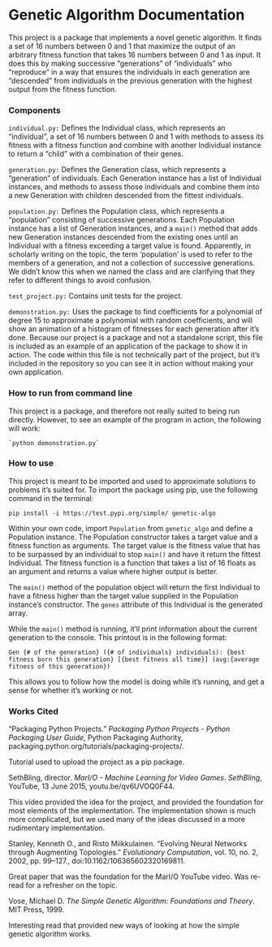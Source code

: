 # Genetic Algorithm Documentation

This project is a package that implements a novel genetic algorithm. It finds a set of 16 numbers between 0 and 1 that maximize the output of an arbitrary fitness function that takes 16 numbers between 0 and 1 as input. It does this by making successive “generations” of “individuals” who “reproduce” in a way that ensures the individuals in each generation are “descended” from individuals in the previous generation with the highest output from the fitness function.


### Components

<code>individual.py:</code></strong> Defines the Individual class, which represents an “individual”, a set of 16 numbers between 0 and 1 with methods to assess its fitness with a fitness function and combine with another Individual instance to return a “child” with a combination of their genes.

<code>generation.py:</code></strong> Defines the Generation class, which represents a “generation” of individuals. Each Generation instance has a list of Individual instances, and methods to assess those individuals and combine them into a new Generation with children descended from the fittest individuals.

<code>population.py:</code></strong> Defines the Population class, which represents a “population” consisting of successive generations. Each Population instance has a list of Generation instances, and a <code>main()</code> method that adds new Generation instances descended from the existing ones until an Individual with a fitness exceeding a target value is found. Apparently, in scholarly writing on the topic, the term ‘population’ is used to refer to the members of a generation, and not a collection of successive generations. We didn’t know this when we named the class and are clarifying that they refer to different things to avoid confusion.

<code>test_project.py:</code></strong> Contains unit tests for the project.

<code>demonstration.py:</code></strong> Uses the package to find coefficients for a polynomial of degree 15 to approximate a polynomial with random coefficients, and will show an animation of a histogram of fitnesses for each generation after it’s done. Because our project is a package and not a standalone script, this file is included as an example of an application of the package to show it in action. The code within this file is not technically part of the project, but it’s included in the repository so you can see it in action without making your own application.


### How to run from command line

This project is a package, and therefore not really suited to being run directly. However, to see an example of the program in action, the following will work:

	`python demonstration.py`


### How to use

This project is meant to be imported and used to approximate solutions to problems it’s suited for. To import the package using pip, use the following command in the terminal:


```
pip install -i https://test.pypi.org/simple/ genetic-algo
```


Within your own code, import `Population` from `genetic_algo` and define a Population instance. The Population constructor takes a target value and a fitness function as arguments. The target value is the fitness value that has to be surpassed by an individual to stop `main()` and have it return the fittest Individual. The fitness function is a function that takes a list of 16 floats as an argument and returns a value where higher output is better.

The `main()` method of the population object will return the first Individual to have a fitness higher than the target value supplied in the Population instance’s constructor. The `genes` attribute of this Individual is the generated array.

While the `main()` method is running, it’ll print information about the current generation to the console. This printout is in the following format:


```
Gen {# of the generation} ({# of individuals} individuals): {best fitness born this generation} [{best fitness all time}] (avg:{average fitness of this generation})
```


This allows you to follow how the model is doing while it’s running, and get a sense for whether it’s working or not. 


### Works Cited

“Packaging Python Projects.” _Packaging Python Projects - Python Packaging User Guide_, Python Packaging Authority, packaging.python.org/tutorials/packaging-projects/. 


Tutorial used to upload the project as a pip package.


SethBling, director. _MarI/O - Machine Learning for Video Games_. _SethBling_, YouTube, 13 June 2015, youtu.be/qv6UVOQ0F44. 


This video provided the idea for the project, and provided the foundation for most elements of the implementation. The implementation shown is much more complicated, but we used many of the ideas discussed in a more rudimentary implementation.


Stanley, Kenneth O., and Risto Miikkulainen. “Evolving Neural Networks through Augmenting Topologies.” _Evolutionary Computation_, vol. 10, no. 2, 2002, pp. 99–127., doi:10.1162/106365602320169811. 


Great paper that was the foundation for the MarI/O YouTube video. Was re-read for a refresher on the topic.


Vose, Michael D. _The Simple Genetic Algorithm: Foundations and Theory_. MIT Press, 1999. 


Interesting read that provided new ways of looking at how the simple genetic algorithm works.

